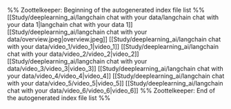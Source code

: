 %% Zoottelkeeper: Beginning of the autogenerated index file list  %%
 [[Study/deeplearning_ai/langchain chat with your data/langchain chat with your data 1|langchain chat with your data 1]]
 [[Study/deeplearning_ai/langchain chat with your data/overview.jpeg|overview.jpeg]]
 [[Study/deeplearning_ai/langchain chat with your data/video_1/video_1|video_1]]
 [[Study/deeplearning_ai/langchain chat with your data/video_2/video_2|video_2]]
 [[Study/deeplearning_ai/langchain chat with your data/video_3/video_3|video_3]]
 [[Study/deeplearning_ai/langchain chat with your data/video_4/video_4|video_4]]
 [[Study/deeplearning_ai/langchain chat with your data/video_5/video_5|video_5]]
 [[Study/deeplearning_ai/langchain chat with your data/video_6/video_6|video_6]]
%% Zoottelkeeper: End of the autogenerated index file list  %%
